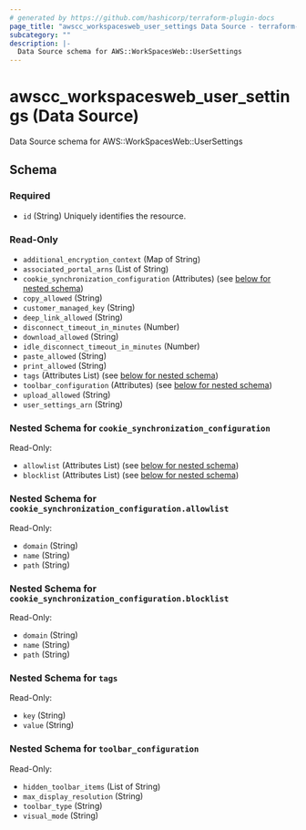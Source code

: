 ```yaml
---
# generated by https://github.com/hashicorp/terraform-plugin-docs
page_title: "awscc_workspacesweb_user_settings Data Source - terraform-provider-awscc"
subcategory: ""
description: |-
  Data Source schema for AWS::WorkSpacesWeb::UserSettings
---
```


# awscc_workspacesweb_user_settings (Data Source)

Data Source schema for AWS::WorkSpacesWeb::UserSettings



<!-- schema generated by tfplugindocs -->
## Schema

### Required

- `id` (String) Uniquely identifies the resource.

### Read-Only

- `additional_encryption_context` (Map of String)
- `associated_portal_arns` (List of String)
- `cookie_synchronization_configuration` (Attributes) (see [below for nested schema](#nestedatt--cookie_synchronization_configuration))
- `copy_allowed` (String)
- `customer_managed_key` (String)
- `deep_link_allowed` (String)
- `disconnect_timeout_in_minutes` (Number)
- `download_allowed` (String)
- `idle_disconnect_timeout_in_minutes` (Number)
- `paste_allowed` (String)
- `print_allowed` (String)
- `tags` (Attributes List) (see [below for nested schema](#nestedatt--tags))
- `toolbar_configuration` (Attributes) (see [below for nested schema](#nestedatt--toolbar_configuration))
- `upload_allowed` (String)
- `user_settings_arn` (String)

<a id="nestedatt--cookie_synchronization_configuration"></a>
### Nested Schema for `cookie_synchronization_configuration`

Read-Only:

- `allowlist` (Attributes List) (see [below for nested schema](#nestedatt--cookie_synchronization_configuration--allowlist))
- `blocklist` (Attributes List) (see [below for nested schema](#nestedatt--cookie_synchronization_configuration--blocklist))

<a id="nestedatt--cookie_synchronization_configuration--allowlist"></a>
### Nested Schema for `cookie_synchronization_configuration.allowlist`

Read-Only:

- `domain` (String)
- `name` (String)
- `path` (String)


<a id="nestedatt--cookie_synchronization_configuration--blocklist"></a>
### Nested Schema for `cookie_synchronization_configuration.blocklist`

Read-Only:

- `domain` (String)
- `name` (String)
- `path` (String)



<a id="nestedatt--tags"></a>
### Nested Schema for `tags`

Read-Only:

- `key` (String)
- `value` (String)


<a id="nestedatt--toolbar_configuration"></a>
### Nested Schema for `toolbar_configuration`

Read-Only:

- `hidden_toolbar_items` (List of String)
- `max_display_resolution` (String)
- `toolbar_type` (String)
- `visual_mode` (String)
